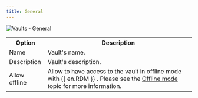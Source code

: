 ```yaml
---
title: General
---
```

![Vaults - General](https://webdevolutions.azureedge.net/docs/en/server/ServerOp8062.png)

<table>
	<tr>
		<th>
Option 
		</th>
		<th>
Description 
		</th>
	</tr>
	<tr>
		<td>
Name 
		</td>
		<td>
Vault's name. 
		</td>
	</tr>
	<tr>
		<td>
Description 
		</td>
		<td>
Vault's description. 
		</td>
	</tr>
	<tr>
		<td>
Allow offline 
		</td>
		<td>
Allow to have access to the vault in offline mode with {{ en.RDM }} . Please see the <a href="/https://helprdm.devolutions.net/datasource_offline.html" target="_blank">Offline mode</a> topic for more information. 
		</td>
	</tr>
</table>


